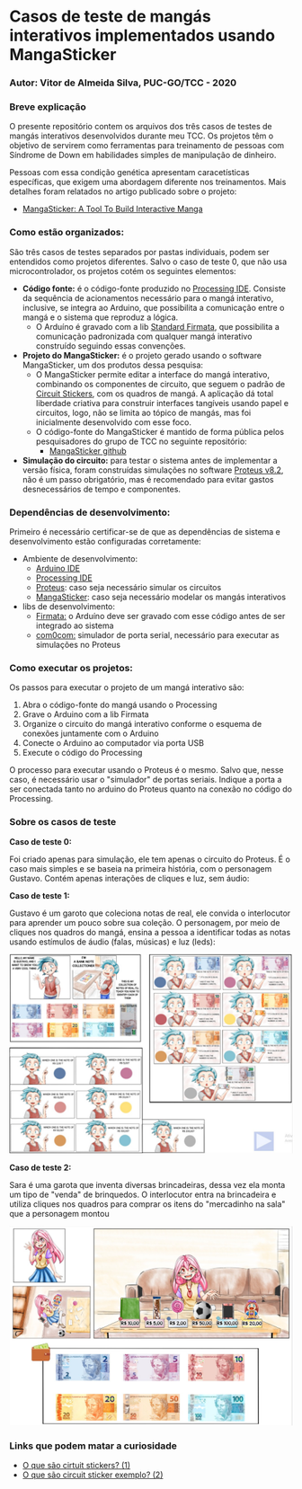 
# Casos de teste de mangás interativos implementados usando MangaSticker

### Autor: Vitor de Almeida Silva, PUC-GO/TCC - 2020

### Breve explicação

O presente repositório contem os arquivos dos três casos de testes de mangás interativos desenvolvidos durante meu TCC.  Os projetos têm o objetivo de servirem como ferramentas para treinamento de pessoas com Síndrome de Down em habilidades simples de manipulação de dinheiro. 

Pessoas com essa condição genética apresentam caracetísticas específicas, que exigem uma abordagem diferente nos treinamentos. Mais detalhes foram relatados no artigo publicado sobre o projeto:
- [MangaSticker: A Tool To Build Interactive Manga](https://ijcaonline.org/archives/volume174/number11/31723-2021920989/)

### Como estão organizados:

São três casos de testes separados por pastas individuais, podem ser entendidos como projetos diferentes. Salvo o caso de teste 0, que não usa microcontrolador, os projetos cotém os seguintes elementos:
- **Código fonte:** é o código-fonte produzido no [Processing IDE](https://processing.org/download). Consiste da sequência de acionamentos necessário para o mangá interativo, inclusive, se integra ao Arduino, que possibilita a comunicação entre o mangá e o sistema que reproduz a lógica. 
	- O Arduíno é gravado com a lib [Standard Firmata](https://www.arduino.cc/reference/en/libraries/firmata/), que possibilita a comunicação padronizada com qualquer mangá interativo construído seguindo essas convenções.
- **Projeto do MangaSticker:** é o projeto gerado usando o software MangaSticker, um dos produtos dessa pesquisa:
	- O MangaSticker permite editar a interface do mangá interativo, combinando os componentes de circuito, que seguem o padrão de [Circuit Stickers](https://www.media.mit.edu/projects/circuit-stickers/overview/), com os quadros de mangá. A aplicação dá total liberdade criativa para construir interfaces tangíveis usando papel e circuitos, logo, não se limita ao tópico de mangás, mas foi inicialmente desenvolvido com esse foco.
	- O código-fonte do MangaSticker é mantido de forma pública pelos pesquisadores do grupo de TCC no seguinte repositório:
		- [MangaSticker github](https://github.com/Vitor0534/MangaSticker)
- **Simulação do circuito:** para testar o sistema antes de implementar a versão física, foram construídas simulações no software [Proteus v8.2](https://www.labcenter.com/), não é um passo obrigatório, mas é recomendado para evitar gastos desnecessários de tempo e componentes.

### Dependências de desenvolvimento:

Primeiro é necessário certificar-se de que as dependências de sistema e desenvolvimento estão configuradas corretamente:
- Ambiente de desenvolvimento:
	- [Arduino IDE](https://www.arduino.cc/en/software)
	- [Processing IDE](https://processing.org/download)
	- [Proteus](https://www.labcenter.com/): caso seja necessário simular os circuitos
	- [MangaSticker](https://github.com/Vitor0534/MangaSticker): caso seja necessário modelar os mangás interativos
- libs de desenvolvimento:
	- [Firmata:](https://www.arduino.cc/reference/en/libraries/firmata/) o Arduíno deve ser gravado com esse código antes de ser integrado ao sistema
	- [com0com:](https://com0com.sourceforge.net/) simulador de porta serial, necessário para executar as simulações no Proteus

### Como executar os projetos:

Os passos para executar o projeto de um mangá interativo são:

 1. Abra o código-fonte do mangá usando o Processing
 2. Grave o Arduino com a lib Firmata
 3. Organize o circuito do mangá interativo conforme o esquema de conexões juntamente com o Arduino
 4. Conecte o Arduino ao computador via porta USB
 5. Execute o código do Processing

O processo para executar usando o Proteus é o mesmo. Salvo que, nesse caso, é necessário usar o "simulador" de portas seriais. Indique a porta a ser conectada tanto no arduino do Proteus quanto na conexão no código do Processing.


### Sobre os casos de teste

**Caso de teste 0:** 

Foi criado apenas para simulação, ele tem apenas o circuito do Proteus. É o caso mais simples e se baseia na primeira história, com o personagem Gustavo. Contém apenas interações de cliques e luz, sem áudio:


**Caso de teste 1:** 

Gustavo é um garoto que coleciona notas de real, ele convida o interlocutor para aprender um pouco sobre sua coleção. O personagem, por meio de cliques nos quadros do mangá, ensina a pessoa a identificar todas as notas usando estímulos de áudio (falas, músicas) e luz (leds):

![enter image description here](./Caso%20de%20teste%201/Simulacao%20do%20circuito/cena%20principal%202.jpg)


**Caso de teste 2:** 

Sara é uma garota que inventa diversas brincadeiras, dessa vez ela monta um tipo de "venda" de brinquedos. O interlocutor entra na brincadeira e utiliza cliques nos quadros para comprar os itens do "mercadinho na sala" que a personagem montou

![enter image description here](./Caso%20de%20teste%202/Simulacao%20do%20circuito/face_Manga.jpg)


### Links que podem matar a curiosidade
- [O que são cirtuit stickers? (1)](https://www.media.mit.edu/projects/circuit-stickers/overview/)
- [O que são circuit sticker exemplo? (2)](https://www.crowdsupply.com/chibitronics/circuit-stickers)
